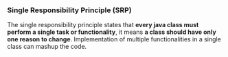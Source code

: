 ### Single Responsibility Principle (SRP)

The single responsibility principle states that **every java class must perform a single task or functionality**, it means **a class should have only one reason to change**. Implementation of multiple functionalities in a single class can mashup the code.

